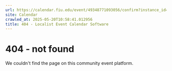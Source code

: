 ```yaml
---
url: https://calendar.fiu.edu/event/49348771093056/confirm?instance_id=49348840032638&return=https%3A%2F%2Fcalendar.fiu.edu%2Fcalendar%3Fevent_types%255B%255D%3D127587
site: Calendar
crawled_at: 2025-05-20T10:58:41.012956
title: 404 - Localist Event Calendar Software
---
```


# 404 - not found
We couldn't find the page on this community event platform.
